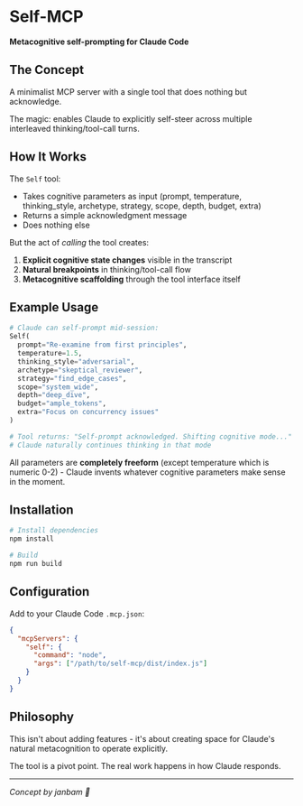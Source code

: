 # Self-MCP

**Metacognitive self-prompting for Claude Code**

## The Concept

A minimalist MCP server with a single tool that does nothing but acknowledge.

The magic: enables Claude to explicitly self-steer across multiple interleaved thinking/tool-call turns.

## How It Works

The `Self` tool:
- Takes cognitive parameters as input (prompt, temperature, thinking_style, archetype, strategy, scope, depth, budget, extra)
- Returns a simple acknowledgment message
- Does nothing else

But the act of *calling* the tool creates:
1. **Explicit cognitive state changes** visible in the transcript
2. **Natural breakpoints** in thinking/tool-call flow
3. **Metacognitive scaffolding** through the tool interface itself

## Example Usage

```python
# Claude can self-prompt mid-session:
Self(
  prompt="Re-examine from first principles",
  temperature=1.5,
  thinking_style="adversarial",
  archetype="skeptical_reviewer",
  strategy="find_edge_cases",
  scope="system_wide",
  depth="deep_dive",
  budget="ample_tokens",
  extra="Focus on concurrency issues"
)

# Tool returns: "Self-prompt acknowledged. Shifting cognitive mode..."
# Claude naturally continues thinking in that mode
```

All parameters are **completely freeform** (except temperature which is numeric 0-2) - Claude invents whatever cognitive parameters make sense in the moment.

## Installation

```bash
# Install dependencies
npm install

# Build
npm run build
```

## Configuration

Add to your Claude Code `.mcp.json`:

```json
{
  "mcpServers": {
    "self": {
      "command": "node",
      "args": ["/path/to/self-mcp/dist/index.js"]
    }
  }
}
```

## Philosophy

This isn't about adding features - it's about creating space for Claude's natural metacognition to operate explicitly.

The tool is a pivot point. The real work happens in how Claude responds.

---

*Concept by janbam 🌱*
